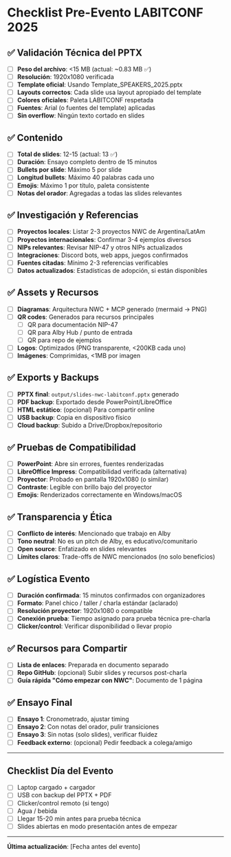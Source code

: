 # Checklist Pre-Evento LABITCONF 2025

## ✅ Validación Técnica del PPTX

- [ ] **Peso del archivo**: <15 MB (actual: ~0.83 MB ✅)
- [ ] **Resolución**: 1920x1080 verificada
- [ ] **Template oficial**: Usando Template_SPEAKERS_2025.pptx
- [ ] **Layouts correctos**: Cada slide usa layout apropiado del template
- [ ] **Colores oficiales**: Paleta LABITCONF respetada
- [ ] **Fuentes**: Arial (o fuentes del template) aplicadas
- [ ] **Sin overflow**: Ningún texto cortado en slides

## ✅ Contenido

- [ ] **Total de slides**: 12-15 (actual: 13 ✅)
- [ ] **Duración**: Ensayo completo dentro de 15 minutos
- [ ] **Bullets por slide**: Máximo 5 por slide
- [ ] **Longitud bullets**: Máximo 40 palabras cada uno
- [ ] **Emojis**: Máximo 1 por título, paleta consistente
- [ ] **Notas del orador**: Agregadas a todas las slides relevantes

## ✅ Investigación y Referencias

- [ ] **Proyectos locales**: Listar 2-3 proyectos NWC de Argentina/LatAm
- [ ] **Proyectos internacionales**: Confirmar 3-4 ejemplos diversos
- [ ] **NIPs relevantes**: Revisar NIP-47 y otros NIPs actualizados
- [ ] **Integraciones**: Discord bots, web apps, juegos confirmados
- [ ] **Fuentes citadas**: Mínimo 2-3 referencias verificables
- [ ] **Datos actualizados**: Estadísticas de adopción, si están disponibles

## ✅ Assets y Recursos

- [ ] **Diagramas**: Arquitectura NWC + MCP generado (mermaid → PNG)
- [ ] **QR codes**: Generados para recursos principales
  - [ ] QR para documentación NIP-47
  - [ ] QR para Alby Hub / punto de entrada
  - [ ] QR para repo de ejemplos
- [ ] **Logos**: Optimizados (PNG transparente, <200KB cada uno)
- [ ] **Imágenes**: Comprimidas, <1MB por imagen

## ✅ Exports y Backups

- [ ] **PPTX final**: `output/slides-nwc-labitconf.pptx` generado
- [ ] **PDF backup**: Exportado desde PowerPoint/LibreOffice
- [ ] **HTML estático**: (opcional) Para compartir online
- [ ] **USB backup**: Copia en dispositivo físico
- [ ] **Cloud backup**: Subido a Drive/Dropbox/repositorio

## ✅ Pruebas de Compatibilidad

- [ ] **PowerPoint**: Abre sin errores, fuentes renderizadas
- [ ] **LibreOffice Impress**: Compatibilidad verificada (alternativa)
- [ ] **Proyector**: Probado en pantalla 1920x1080 (o similar)
- [ ] **Contraste**: Legible con brillo bajo del proyector
- [ ] **Emojis**: Renderizados correctamente en Windows/macOS

## ✅ Transparencia y Ética

- [ ] **Conflicto de interés**: Mencionado que trabajo en Alby
- [ ] **Tono neutral**: No es un pitch de Alby, es educativo/comunitario
- [ ] **Open source**: Enfatizado en slides relevantes
- [ ] **Límites claros**: Trade-offs de NWC mencionados (no solo beneficios)

## ✅ Logística Evento

- [ ] **Duración confirmada**: 15 minutos confirmados con organizadores
- [ ] **Formato**: Panel chico / taller / charla estándar (aclarado)
- [ ] **Resolución proyector**: 1920x1080 o compatible
- [ ] **Conexión prueba**: Tiempo asignado para prueba técnica pre-charla
- [ ] **Clicker/control**: Verificar disponibilidad o llevar propio

## ✅ Recursos para Compartir

- [ ] **Lista de enlaces**: Preparada en documento separado
- [ ] **Repo GitHub**: (opcional) Subir slides y recursos post-charla
- [ ] **Guía rápida "Cómo empezar con NWC"**: Documento de 1 página

## ✅ Ensayo Final

- [ ] **Ensayo 1**: Cronometrado, ajustar timing
- [ ] **Ensayo 2**: Con notas del orador, pulir transiciones
- [ ] **Ensayo 3**: Sin notas (solo slides), verificar fluidez
- [ ] **Feedback externo**: (opcional) Pedir feedback a colega/amigo

---

## Checklist Día del Evento

- [ ] Laptop cargado + cargador
- [ ] USB con backup del PPTX + PDF
- [ ] Clicker/control remoto (si tengo)
- [ ] Agua / bebida
- [ ] Llegar 15-20 min antes para prueba técnica
- [ ] Slides abiertas en modo presentación antes de empezar

---

**Última actualización**: [Fecha antes del evento]
